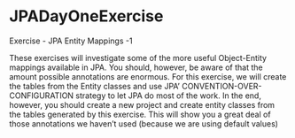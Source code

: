 # JPADayOneExercise

Exercise - JPA Entity Mappings -1

These exercises will investigate some of the more useful Object-Entity mappings available in JPA. You should,
however, be aware of that the amount possible annotations are enormous. 
For this exercise, we will create the tables from the Entity classes and use JPA’ CONVENTION-OVER-CONFIGURATION strategy 
to let JPA do most of the work.  In the end, however, you should create a new project and create entity classes from the tables
generated by this exercise. This will show you a great deal of those annotations we haven’t used (because we are using default values)
